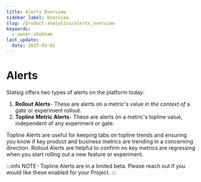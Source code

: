 ```yaml
---
title: Alerts Overview
sidebar_label: Overview
slug: /product-analytics/alerts_overview
keywords:
  - owner:shubham
last_update:
  date: 2025-03-01
---
```


# Alerts 
Statsig offers two types of alerts on the platform today:
1. **Rollout Alerts**- These are alerts on a metric's value _in the context of_ a gate or experiment rollout.
2. **Topline Metric Alerts**- These are alerts on a metric's topline value, independent of any experiment or gate. 


Topline Alerts are useful for keeping tabs on topline trends and ensuring you know if key product and business metrics are trending in a concerning direction. Rollout Alerts are helpful to confirm no key metrics are regressing when you start rolling out a new feature or experiment.  

:::info 
NOTE- Topline Alerts are in a limited beta. Please reach out if you would like these enabled for your Project. 
:::

